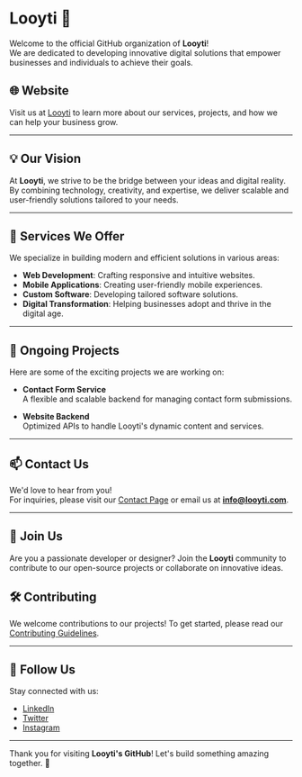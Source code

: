 # Looyti 🚀

Welcome to the official GitHub organization of **Looyti**!  
We are dedicated to developing innovative digital solutions that empower businesses and individuals to achieve their goals.

## 🌐 Website

Visit us at [Looyti](https://looyti.com) to learn more about our services, projects, and how we can help your business grow.

---

## 💡 Our Vision

At **Looyti**, we strive to be the bridge between your ideas and digital reality. By combining technology, creativity, and expertise, we deliver scalable and user-friendly solutions tailored to your needs.

---

## 🔧 Services We Offer

We specialize in building modern and efficient solutions in various areas:

- **Web Development**: Crafting responsive and intuitive websites.
- **Mobile Applications**: Creating user-friendly mobile experiences.
- **Custom Software**: Developing tailored software solutions.
- **Digital Transformation**: Helping businesses adopt and thrive in the digital age.

---

## 🚀 Ongoing Projects

Here are some of the exciting projects we are working on:

- **Contact Form Service**  
  A flexible and scalable backend for managing contact form submissions.

- **Website Backend**  
  Optimized APIs to handle Looyti's dynamic content and services.

---

## 📫 Contact Us

We'd love to hear from you!  
For inquiries, please visit our [Contact Page](https://looyti.com/contact) or email us at **info@looyti.com**.

---

## 🤝 Join Us

Are you a passionate developer or designer? Join the **Looyti** community to contribute to our open-source projects or collaborate on innovative ideas.

## 🛠️ Contributing

We welcome contributions to our projects! To get started, please read our [Contributing Guidelines](#).

---

## 🌟 Follow Us

Stay connected with us:

- [LinkedIn](https://www.linkedin.com/company/looytiglobal)
- [Twitter](https://x.com/LooytiGlobal)
- [Instagram](https://www.instagram.com/looytiglobal)

---

Thank you for visiting **Looyti's GitHub**! Let's build something amazing together. 🎉
